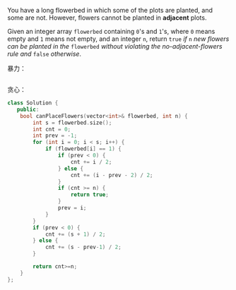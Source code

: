 You have a long flowerbed in which some of the plots are planted, and some are not. However, flowers cannot be planted in **adjacent** plots.

Given an integer array `flowerbed` containing `0`'s and `1`'s, where `0` means empty and `1` means not empty, and an integer `n`, return `true` *if* `n` *new flowers can be planted in the* `flowerbed` *without violating the no-adjacent-flowers rule and* `false` *otherwise*.

暴力：

```
```



贪心：

```cpp
class Solution {
   public:
    bool canPlaceFlowers(vector<int>& flowerbed, int n) {
        int s = flowerbed.size();
        int cnt = 0;
        int prev = -1;
        for (int i = 0; i < s; i++) {
            if (flowerbed[i] == 1) {
                if (prev < 0) {
                    cnt += i / 2;
                } else {
                    cnt += (i - prev - 2) / 2;
                }
                if (cnt >= n) {
                    return true;
                }
                prev = i;
            }
        }
        if (prev < 0) {
            cnt += (s + 1) / 2;
        } else {
            cnt += (s - prev-1) / 2;
        }

        return cnt>=n;
    }
};
```

